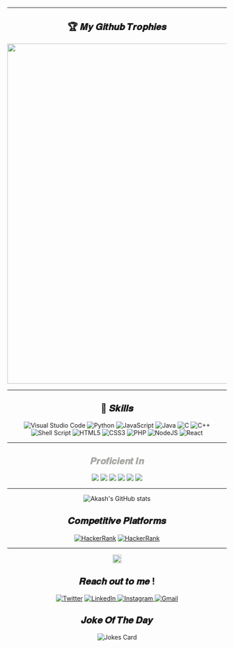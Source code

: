 <!-- <hr> -->
<!-- <p align="center">
&nbsp;<img src ="https://github.com/akashkumarsahu1/akashkumarsahu1/blob/master/proedited.gif" height="45px" width="100px" align="center"></img>
</p> -->
<br>
<!-- <p align="center">
&nbsp;<img src ="https://github.com/akashkumarsahu1/akashkumarsahu1/blob/master/oie_rounded_corners.gif" width="150px"></img>
</p> -->
<hr>
<h2 align="center">🏆 𝑴𝒚 𝑮𝒊𝒕𝒉𝒖𝒃 𝑻𝒓𝒐𝒑𝒉𝒊𝒆𝒔</h2>
<p align="center">
<img src="https://github-profile-trophy.vercel.app/?username=akashkumarsahu1&theme=juicyfresh&&title=Stars,Followers,Commit,PR,Repo,Issues&no-frame=true" width="780px"  />
</div>
<hr>
<h2 align="center">🌠 𝑺𝒌𝒊𝒍𝒍𝒔</h2> 
<p align="center">
 
<img alt="Visual Studio Code" src="https://img.shields.io/badge/VisualStudioCode-0078d7.svg?style=for-the-badge&logo=visual-studio-code&logoColor=white"/>
<img alt="Python" src="https://img.shields.io/badge/python-%2314354C.svg?style=for-the-badge&logo=python&logoColor=white"/>
<img alt="JavaScript" src="https://img.shields.io/badge/javascript-%23323330.svg?style=for-the-badge&logo=javascript&logoColor=%23F7DF1E"/>
<img alt="Java" src="https://img.shields.io/badge/java-%23ED8B00.svg?style=for-the-badge&logo=java&logoColor=white"/>
<img alt="C" src="https://img.shields.io/badge/c-%2300599C.svg?style=for-the-badge&logo=c&logoColor=white"/>
<img alt="C++" src="https://img.shields.io/badge/c++-%2300599C.svg?style=for-the-badge&logo=c%2B%2B&logoColor=white"/>
<img alt="Shell Script" src="https://img.shields.io/badge/shell_script-%23121011.svg?style=for-the-badge&logo=gnu-bash&logoColor=white"/>
<img alt="HTML5" src="https://img.shields.io/badge/html5-%23E34F26.svg?style=for-the-badge&logo=html5&logoColor=white"/>
<img alt="CSS3" src="https://img.shields.io/badge/css3-%231572B6.svg?style=for-the-badge&logo=css3&logoColor=white"/>
<img alt="PHP" src="https://img.shields.io/badge/php-%23777BB4.svg?style=for-the-badge&logo=php&logoColor=white"/>
<img alt="NodeJS" src="https://img.shields.io/badge/node.js-%2343853D.svg?style=for-the-badge&logo=node-dot-js&logoColor=white"/>
<img alt="React" src="https://img.shields.io/badge/react-%2320232a.svg?style=for-the-badge&logo=react&logoColor=%2361DAFB"/>

</p>
<hr>
<h2 align="center" style="color:#a8a7a3;">𝑷𝒓𝒐𝒇𝒊𝒄𝒊𝒆𝒏𝒕 𝑰𝒏</h2> 
<!-- TODO: Make technologies links takes you to repositories -->
<p align="center">
<img src="https://img.shields.io/badge/-Python-61DBFB?style=for-the-badge&labelColor=black&logo=python&logoColor=61DBFB">
<img src="https://img.shields.io/badge/-Java-F0DB4F?style=for-the-badge&labelColor=black&logo=java&logoColor=F0DB4F">
<img src="https://img.shields.io/badge/-C-007acc?style=for-the-badge&labelColor=black&logo=c&logoColor=007acc">
<img src="https://img.shields.io/badge/-HTML5-c0c0c0?style=for-the-badge&labelColor=black&logo=HTML5&logoColor=c0c0c0">
<img src="https://img.shields.io/badge/-CSS3-0fffff?style=for-the-badge&labelColor=black&logo=css3&logoColor=0fffff">
<img src="https://img.shields.io/badge/-SHELL-fccccc?style=for-the-badge&labelColor=black&logo=shell&logoColor=fccccc">
</p>
<hr>

<div align="center">
 
![Akash's GitHub stats](https://github-readme-stats.vercel.app/api?username=akashkumarsahu1&theme=vue-dark&show_icons=true)

</div>

<h2 align="center">𝑪𝒐𝒎𝒑𝒆𝒕𝒊𝒕𝒊𝒗𝒆 𝑷𝒍𝒂𝒕𝒇𝒐𝒓𝒎𝒔</h2>
<p align="center">
   <a href ="https://www.hackerrank.com/akash250799"><img align="center" alt="HackerRank" src="https://img.shields.io/badge/-Hackerrank-2EC866?style=for-the-badge&logo=HackerRank&logoColor=white"/></a>
 <a href ="https://www.codechef.com/users/akash250799"><img align="center" alt="HackerRank" src="https://img.shields.io/badge/-CodeChef-5B4638?style=for-the-badge&logo=CodeChef&logoColor=white"/></a>
</p>
<hr>
<p align="center">
<img height="20px" src="https://gpvc.arturio.dev/akashkumarsahu1">
</p>


<!-- <p align="center">
  <img src="https://github-readme-stats.vercel.app/api?username=akashkumarsahu1&show_icons=true&card_width=240&bg_color=90,cccccc,ffffff">
 <br>
  <img src="https://github-readme-stats.vercel.app/api/top-langs/?username=akashkumarsahu1&layout=compact&card_width=300&card_height=150&bg_color=90,cccccc,ffffff">
</p> -->

<h2 align="center">𝑹𝒆𝒂𝒄𝒉 𝒐𝒖𝒕 𝒕𝒐 𝒎𝒆 !</h2>
<p align="center">
<a href ="https://twitter.com/AkashKu02289462"><img alt="Twitter" src="https://img.shields.io/badge/AkashKu02289462-%231DA1F2.svg?style=for-the-badge&logo=Twitter&logoColor=white"/></a>

<a href="https://www.linkedin.com/in/akash-sahu-7a7b191b3/">
<img alt="LinkedIn" src="https://img.shields.io/badge/linkedin-%230077B5.svg?style=for-the-badge&logo=linkedin&logoColor=white"/>
<a href="https://instagram.com/akashkumarofficial">
<img alt="Instagram" src="https://img.shields.io/badge/akashkumarofficial-%23E4405F.svg?style=for-the-badge&logo=Instagram&logoColor=white"/> 
</a>
<a href="mailto:sahua1434@gmail.com">
<img alt="Gmail" src="https://img.shields.io/badge/Gmail-D14836?style=for-the-badge&logo=gmail&logoColor=white" />
</a>
</p>
<h2 align="center">𝑱𝒐𝒌𝒆 𝑶𝒇 𝑻𝒉𝒆 𝑫𝒂𝒚</h2>
<p align="center">
<img src="https://readme-jokes.vercel.app/api/?username=akashkumarsahu1&theme=vue-dark" alt="Jokes Card" />
</p>

